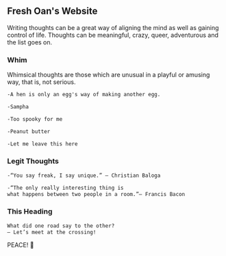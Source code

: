## Fresh Oan's Website



Writing thoughts can be a great way of aligning the mind as well as gaining control of life. Thoughts can be meaningful, crazy, queer, adventurous and the list goes on.

### Whim
Whimsical thoughts are those which are unusual in a playful or amusing way, that is, not serious.


```markdown
-A hen is only an egg's way of making another egg.

-Sampha 

-Too spooky for me

-Peanut butter 

-Let me leave this here
```



### Legit Thoughts


```markdown
-“You say freak, I say unique.” ― Christian Baloga

-“The only really interesting thing is
what happens between two people in a room.”― Francis Bacon

```


### This Heading
```markdown
What did one road say to the other?
– Let’s meet at the crossing!

```
PEACE!




